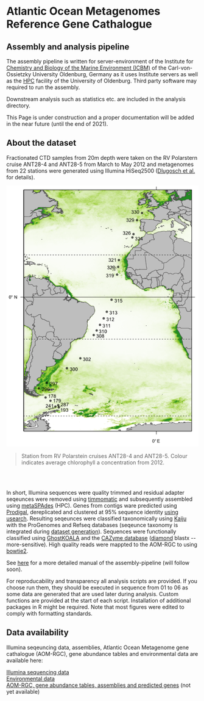 # Atlantic Ocean Metagenomes Reference Gene Cathalogue
## Assembly and analysis pipeline

The assembly pipeline is written for server-environment of the Institute for [Chemistry and Biology of the Marine Environment (ICBM)](https://uol.de/en/icbm) of the Carl-von-Ossietzky University Oldenburg, Germany as it uses Institute servers as well as the [HPC](https://uol.de/en/school5/sc/high-perfomance-computing/hpc-facilities) facility of the University of Oldenburg. Third party software may required to run the assembly.

Downstream analysis such as statistics etc. are included in the analysis directory.

This Page is under construction and a proper documentation will be added in the near future (until the end of 2021).

## About the dataset
Fractionated CTD samples from 20m depth were taken on the RV Polarstern cruise ANT28-4 and ANT28-5 from March to May 2012 and metagenomes from 22 stations were generated using Illumina HiSeq2500 ([Dlugosch et al.]() for details).
<p align="center">
  
  <img src="images/GitMap_web.png">
  
</p>

>Station from RV Polarstein cruises ANT28-4 and ANT28-5. Colour indicates average chlorophyll a concentration from 2012.

</br>
</br>

In short, Illumina sequences were quality trimmed and residual adapter seqeunces were removed using [timmomatic](http://www.usadellab.org/cms/?page=trimmomatic)
and subsequently assembled using [metaSPAdes](https://cab.spbu.ru/software/meta-spades/) (HPC). Genes from contigs ware predicted using [Prodigal](https://github.com/hyattpd/Prodigal), dereplicated and clustered at 95% sequence identity [using usearch](https://www.drive5.com/usearch/manual/cmd_cluster_fast.html). Resulting seqeunces were classified taxonomically using [Kaiju](https://kaiju.binf.ku.dk/) with the ProGenomes and Refseq databases (seqeunce taxonomy is integrated during [dataset generation](https://github.com/LeonDlugosch/Atlantic-Ocean-Metagenomes/blob/main/Analysis/00_AOM_Taxonomy_Function_CountTable.R)). Sequences were functionally classified using [GhostKOALA](https://www.kegg.jp/ghostkoala/) and the [CAZyme database](http://www.cazy.org/) ([diamond](https://github.com/bbuchfink/diamond) blastx --more-sensitive). High quality reads were mappted to the AOM-RGC to using [bowtie2](http://bowtie-bio.sourceforge.net/bowtie2/index.shtml). 

See [here]() for a more detailed manual of the assembly-pipeline (will follow soon). 

For reproducability and transparency all analysis scripts are provided. If you choose run them, they should be executed in sequence from 01 to 06 as some data are generated that are used later during analysis. Custom functions are provided at the start of each script. Installation of additional packages in R might be required. Note that most figures were edited to comply with formatting standards.   

## Data availability
Illumina seqeuncing data, assemblies, Atlantic Ocean Metagenome gene cathalogue (AOM-RGC), gene abundance tables and environmental data are available here:  

[Illumina sequencing data](https://www.ebi.ac.uk/ena/browser/view/PRJEB34453) </br>
[Environmental data](https://doi.pangaea.de/10.1594/PANGAEA.906247) </br>
[AOM-RGC, gene abundance tables, assemblies and predicted genes]() (not yet available)</br>

